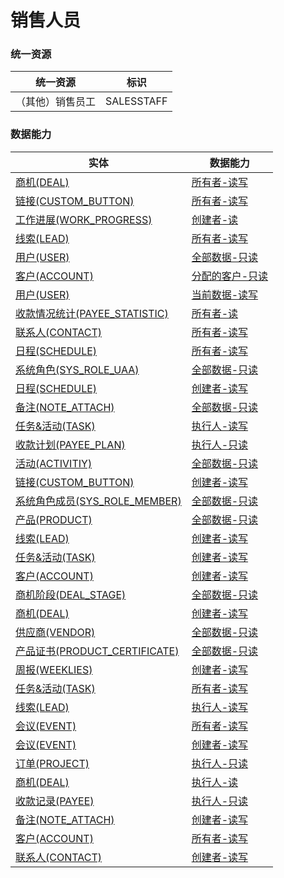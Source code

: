 # 销售人员 <!-- {docsify-ignore-all} -->



### 统一资源

|统一资源|标识|
|---|---|
|（其他）销售员工|SALESSTAFF|



### 数据能力

|实体|数据能力|
|---|---|
|[商机(DEAL)](module/crm/deal)|<a href ="#/module/crm/deal#deal-owner_crud">所有者-读写</a>|
|[链接(CUSTOM_BUTTON)](module/crm/custom_button)|<a href ="#/module/crm/custom_button#custom_button-owner_crud">所有者-读写</a>|
|[工作进展(WORK_PROGRESS)](module/crm/work_progress)|<a href ="#/module/crm/work_progress#work_progress-createman_r">创建者-读</a>|
|[线索(LEAD)](module/crm/lead)|<a href ="#/module/crm/lead#lead-owner_crud">所有者-读写</a>|
|[用户(USER)](module/crm/user)|<a href ="#/module/crm/user#user-all_r">全部数据-只读</a>|
|[客户(ACCOUNT)](module/crm/account)|<a href ="#/module/crm/account#account-assigned_r">分配的客户-只读</a>|
|[用户(USER)](module/crm/user)|<a href ="#/module/crm/user#user-cur_crud">当前数据-读写</a>|
|[收款情况统计(PAYEE_STATISTIC)](module/crm/payee_statistic)|<a href ="#/module/crm/payee_statistic#payee_statistic-owner_r">所有者-读</a>|
|[联系人(CONTACT)](module/crm/contact)|<a href ="#/module/crm/contact#contact-owner_crud">所有者-读写</a>|
|[日程(SCHEDULE)](module/crm/schedule)|<a href ="#/module/crm/schedule#schedule-owner_crud">所有者-读写</a>|
|[系统角色(SYS_ROLE_UAA)](module/runtime/sys_role)|<a href ="#/module/runtime/sys_role#sys_role-all_r">全部数据-只读</a>|
|[日程(SCHEDULE)](module/crm/schedule)|<a href ="#/module/crm/schedule#schedule-createman_crud">创建者-读写</a>|
|[备注(NOTE_ATTACH)](module/crm/note_attach)|<a href ="#/module/crm/note_attach#note_attach-all_r">全部数据-只读</a>|
|[任务&活动(TASK)](module/crm/task)|<a href ="#/module/crm/task#task-executor_crud">执行人-读写</a>|
|[收款计划(PAYEE_PLAN)](module/crm/payee_plan)|<a href ="#/module/crm/payee_plan#payee_plan-executor_r">执行人-只读</a>|
|[活动(ACTIVITIY)](module/crm/activitiy)|<a href ="#/module/crm/activitiy#activitiy-all_r">全部数据-只读</a>|
|[链接(CUSTOM_BUTTON)](module/crm/custom_button)|<a href ="#/module/crm/custom_button#custom_button-createman_crud">创建者-读写</a>|
|[系统角色成员(SYS_ROLE_MEMBER)](module/runtime/sys_role_member)|<a href ="#/module/runtime/sys_role_member#sys_role_member-all_r">全部数据-只读</a>|
|[产品(PRODUCT)](module/crm/product)|<a href ="#/module/crm/product#product-all_r">全部数据-只读</a>|
|[线索(LEAD)](module/crm/lead)|<a href ="#/module/crm/lead#lead-createman_crud">创建者-读写</a>|
|[任务&活动(TASK)](module/crm/task)|<a href ="#/module/crm/task#task-createman_crud">创建者-读写</a>|
|[客户(ACCOUNT)](module/crm/account)|<a href ="#/module/crm/account#account-createman_crud">创建者-读写</a>|
|[商机阶段(DEAL_STAGE)](module/crm/deal_stage)|<a href ="#/module/crm/deal_stage#deal_stage-all_r">全部数据-只读</a>|
|[商机(DEAL)](module/crm/deal)|<a href ="#/module/crm/deal#deal-createman_crud">创建者-读写</a>|
|[供应商(VENDOR)](module/crm/vendor)|<a href ="#/module/crm/vendor#vendor-all_r">全部数据-只读</a>|
|[产品证书(PRODUCT_CERTIFICATE)](module/crm/product_certificate)|<a href ="#/module/crm/product_certificate#product_certificate-all_r">全部数据-只读</a>|
|[周报(WEEKLIES)](module/crm/weeklies)|<a href ="#/module/crm/weeklies#weeklies-createman_crud">创建者-读写</a>|
|[任务&活动(TASK)](module/crm/task)|<a href ="#/module/crm/task#task-owner_crud">所有者-读写</a>|
|[线索(LEAD)](module/crm/lead)|<a href ="#/module/crm/lead#lead-executor_crud">执行人-读写</a>|
|[会议(EVENT)](module/crm/event)|<a href ="#/module/crm/event#event-owner_crud">所有者-读写</a>|
|[会议(EVENT)](module/crm/event)|<a href ="#/module/crm/event#event-createman_crud">创建者-读写</a>|
|[订单(PROJECT)](module/crm/project)|<a href ="#/module/crm/project#project-executor_r">执行人-只读</a>|
|[商机(DEAL)](module/crm/deal)|<a href ="#/module/crm/deal#deal-executor_r">执行人-读</a>|
|[收款记录(PAYEE)](module/crm/payee)|<a href ="#/module/crm/payee#payee-executor_r">执行人-只读</a>|
|[备注(NOTE_ATTACH)](module/crm/note_attach)|<a href ="#/module/crm/note_attach#note_attach-createman_crud">创建者-读写</a>|
|[客户(ACCOUNT)](module/crm/account)|<a href ="#/module/crm/account#account-owner_crud">所有者-读写</a>|
|[联系人(CONTACT)](module/crm/contact)|<a href ="#/module/crm/contact#contact-createman_crud">创建者-读写</a>|



